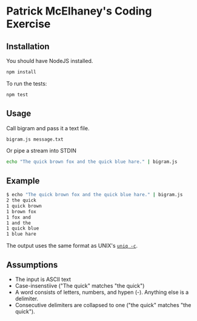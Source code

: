 # Patrick McElhaney's Coding Exercise

## Installation

You should have NodeJS installed.

```sh
npm install
```

To run the tests:

```sh
npm test
```

## Usage

Call bigram and pass it a text file.

```sh
bigram.js message.txt
```

Or pipe a stream into STDIN

```sh
echo "The quick brown fox and the quick blue hare." | bigram.js
```

## Example

```sh
$ echo "The quick brown fox and the quick blue hare." | bigram.js
2 the quick
1 quick brown
1 brown fox
1 fox and
1 and the
1 quick blue
1 blue hare
```

The output uses the same format as UNIX's [`uniq -c`](https://en.wikipedia.org/wiki/Uniq).


## Assumptions

- The input is ASCII text 
- Case-insenstiive ("The quick" matches "the quick")
- A word consists of letters, numbers, and hypen (-). Anything else is a delimiter.
- Consecutive delimiters are collapsed to one ("the quick" matches "the      quick").

